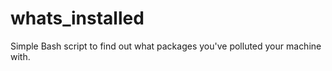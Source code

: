 whats_installed
===============

Simple Bash script to find out what packages you've polluted your machine with.
